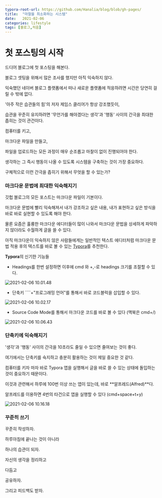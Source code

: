 ```yaml
---
typora-root-url: https://github.com/Hanalia/blog/blob/gh-pages/
title:  "마찰을 최소화하는 시스템"
date:   2021-02-06
categories: lifestyle
tags: [블로그,처음]
---
```






# 첫 포스팅의 시작

드디어 블로그에 첫 포스팅을 해본다.

블로그 셋팅을 위해서 많은 조사를 했지만 아직 익숙하지 않다.

익숙했던 네이버 블로그 플랫폼에서 떠나 새로운 플랫폼에 적응하려면 시간은 당연히 걸릴 수 밖에 없다. 



'아주 작은 습관들의 힘'의 저자 제임스 클리어가 항상 강조했듯이,



습관을 꾸준히 유지하려면 '무언가를 해야겠다는 생각'과 '행동' 사이의 간극을 최대한 좁히는 것이 관건이다.



컴퓨터를 키고,

마크다운 파일을 만들고,

파일을 업로드하는 모든 과정이 매우 순조롭고 마찰이 없이 진행되어야 한다.



생각하는 그 즉시 행동이 나올 수 있도록 시스템을 구축하는 것이 가장 중요하다.



구체적으로 이런 간극을 좁히기 위해서 무엇을 할 수 있는가?



### **마크다운** 문법에 최대한 익숙해지기

깃헙 블로그의 모든 포스트는 마크다운 파일이 기본이다.

마크다운 문법에 빨리 익숙해져서 내가 강조하고 싶은 내용,  내가 표현하고 싶은 방식을 바로 바로 실현할 수 있도록 해야 한다.



물론 요즘은 훌륭한 마크다운 에디터들이 많이 나와서 마크다운 문법을 상세하게 파악하지 않더라도 수월하게 글을 쓸 수 있다.

아직 마크다운이 익숙하지 않은 사람들에게는 일반적인 텍스트 에디터처럼 마크다운 문법 적용 후의 텍스트를 바로 볼 수 있는 [Typora](https://typora.io)를 추천한다.



**Typora**의 신기한 기능들

- Headings를 한번 설정하면 이후에 cmd 와 +,-로 headings 크기를 조절할 수 있다.

![2021-02-06 10.01.48](https://i.loli.net/2021/02/06/ifIFPXSjDodgUAE.gif)

- 단축키 ````+"프로그래밍 언어"를 통해서 바로 코드블럭을 삽입할 수 있다.





![2021-02-06 10.02.17](https://i.loli.net/2021/02/06/gjTiCxQAISkPNuw.gif)







- Source Code Mode를 통해서 마크다운 코드를 바로 볼 수 있다 (맥북은 cmd+/)

![2021-02-06 10.06.43](https://i.loli.net/2021/02/06/zs7tervbX6UnQal.gif)

### 단축키에 익숙해지기

'생각'과 '행동' 사이의 간극을 10초라도 줄일 수 있으면 줄여보는 것이 좋다.

여기에서는 단축키를 숙지하고 충분히 활용하는 것이 제일 중요한 것 같다.

컴퓨터를 키자 마자 바로 Typora 앱을 실행해서 글을 바로 쓸 수 있는 상태에 돌입하는 것이 중요하기 때문이다.



이것과 관련해서 하루에 100번 이상 쓰는 앱이 있는데, 바로 **알프레드(Alfred)**다.

알프레드를 이용하면 4번의 타건으로 앱을 실행할 수 있다 (cmd+space+t+y)

![2021-02-06 10.16.18](/../../../../../../../../assets/images/2021-02-06%2010.16.18.gif)



### 꾸준히 쓰기

꾸준히 작성하자.

하루아침에 끝나는 것이 아니라

하나의 습관이 되자.



자신의 생각을 정리하고

다듬고

공유하자.



그리고 피드백도 받자.



